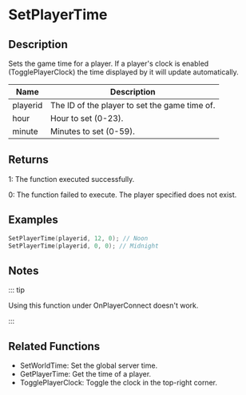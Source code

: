 # SetPlayerTime

## Description

Sets the game time for a player. If a player's clock is enabled (TogglePlayerClock) the time displayed by it will update automatically.

| Name     | Description                                   |
| -------- | --------------------------------------------- |
| playerid | The ID of the player to set the game time of. |
| hour     | Hour to set (0-23).                           |
| minute   | Minutes to set (0-59).                        |

## Returns

1: The function executed successfully.

0: The function failed to execute. The player specified does not exist.

## Examples

```c
SetPlayerTime(playerid, 12, 0); // Noon
SetPlayerTime(playerid, 0, 0); // Midnight
```

## Notes

::: tip

Using this function under OnPlayerConnect doesn't work.

:::

## Related Functions

- SetWorldTime: Set the global server time.
- GetPlayerTime: Get the time of a player.
- TogglePlayerClock: Toggle the clock in the top-right corner.
